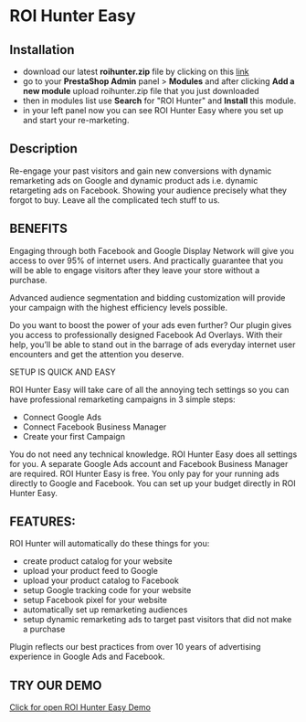 # ROI Hunter Easy

## Installation
- download our latest **roihunter.zip** file by clicking on this [link](https://github.com/roihunter/roi-hunter-easy-presta-plugin/releases/latest/download/roihunter.zip)
- go to your **PrestaShop Admin** panel > **Modules** and after clicking **Add a new module** upload roihunter.zip file that you just downloaded
- then in modules list use **Search** for "ROI Hunter" and **Install** this module.
- in your left panel now you can see ROI Hunter Easy where you set up and start your re-marketing.

## Description
Re-engage your past visitors and gain new conversions with dynamic remarketing ads on Google and dynamic product ads i.e. dynamic retargeting ads on Facebook. Showing your audience precisely what they forgot to buy. Leave all the complicated tech stuff to us.

## BENEFITS
Engaging through both Facebook and Google Display Network will give you access to over 95% of internet users. And practically guarantee that you will be able to engage visitors after they leave your store without a purchase.

Advanced audience segmentation and bidding customization will provide your campaign with the highest efficiency levels possible.

Do you want to boost the power of your ads even further? Our plugin gives you access to professionally designed Facebook Ad Overlays. With their help, you’ll be able to stand out in the barrage of ads everyday internet user encounters and get the attention you deserve.

SETUP IS QUICK AND EASY

ROI Hunter Easy will take care of all the annoying tech settings so you can have professional remarketing campaigns in 3 simple steps:

- Connect Google Ads
- Connect Facebook Business Manager
- Create your first Campaign
 
You do not need any technical knowledge. ROI Hunter Easy does all settings for you.
A separate Google Ads account and Facebook Business Manager are required. ROI Hunter Easy is free. You only pay for your running ads directly to Google and Facebook. You can set up your budget directly in ROI Hunter Easy.

## FEATURES:
ROI Hunter will automatically do these things for you:

- create product catalog for your website
- upload your product feed to Google
- upload your product catalog to Facebook
- setup Google tracking code for your website
- setup Facebook pixel for your website
- automatically set up remarketing audiences
- setup dynamic remarketing ads to target past visitors that did not make a purchase

Plugin reflects our best practices from over 10 years of advertising experience in Google Ads and Facebook.

## TRY OUR DEMO
[Click for open ROI Hunter Easy Demo](https://easy.roihunter.com/demo)
